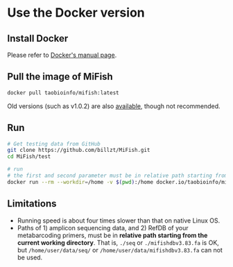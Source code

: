 # Use the Docker version

## Install Docker

Please refer to [Docker's manual page](https://docs.docker.com/get-docker/).

## Pull the image of MiFish

```bash
docker pull taobioinfo/mifish:latest
```

Old versions (such as v1.0.2) are also [available](https://hub.docker.com/r/taobioinfo/mifish/tags), though not recommended.

## Run

```bash
# Get testing data from GitHub
git clone https://github.com/billzt/MiFish.git
cd MiFish/test

# run
# the first and second parameter must be in relative path starting from the current working directory
docker run --rm --workdir=/home -v $(pwd):/home docker.io/taobioinfo/mifish seq mifishdbv3.83.fa -d seq2
```

## Limitations

* Running speed is about four times slower than that on native Linux OS.
* Paths of 1) amplicon sequencing data, and 2) RefDB of your metabarcoding primers, must be in **relative path starting from the current working directory**. That is, `./seq` or `./mifishdbv3.83.fa` is OK, but `/home/user/data/seq/` or `/home/user/data/mifishdbv3.83.fa` can not be used.
